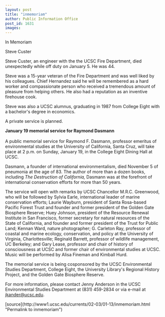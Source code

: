 ```yaml
---
layout: post
title: "inmemoriam"
author: Public Information Office
post_id: 1631
images:
---
```


<p class="pagehead">
  In Memoriam
</p>
<p class="sectionhead">
  Steve Custer
</p>
<p>
  Steve Custer, an engineer with the the UCSC Fire Department, died unexpectedly while off duty on January 5. He was 44.
</p>
<p>
  Steve was a 15-year veteran of the Fire Department and was well liked by his colleagues. Chief Hernandez said he will be remembered as a hard worker and compassionate person who received a tremendous amount of pleasure from helping others. He also had a reputation as an inventive firehouse cook.<br>
</p>
<p>
  Steve was also a UCSC alumnus, graduating in 1987 from College Eight with a bachelor's degree in economics.<br>
</p>
<p>
  A private service is planned.<br>
</p>
<p>
  <b class="sectionhead">January 19 memorial service for Raymond Dasmann</b><br>
  <br>
  A public memorial service for Raymond F. Dasmann, professor emeritus of environmental studies at the University of California, Santa Cruz, will take place at 2 p.m. on Sunday, January 19, in the College Eight Dining Hall at UCSC.<br>
</p>
<p>
  Dasmann, a founder of international environmentalism, died November 5 of pneumonia at the age of 83. The author of more than a dozen books, including <i>The Destruction of California,</i> Dasmann was at the forefront of international conservation efforts for more than 50 years.<br>
</p>
<p>
  The service will open with remarks by UCSC Chancellor M.R.C. Greenwood, who will be followed by Sylvia Earle, international leader of marine conservation efforts; Laurie Wayburn, president of Santa Rosa-based Pacific Forest Trust and founder and former president of the Golden Gate Biosphere Reserve; Huey Johnson, president of the Resource Renewal Institute in San Francisco, former secretary for natural resources of the State of California, and founder and former president of the Trust for Public Land; Kennan Ward, nature photographer; G. Carleton Ray, professor of coastal and marine ecology, conservation, and policy at the University of Virginia, Charlottesville; Reginald Barrett, professor of wildlife management, UC Berkeley; and Gary Lease, professor and chair of history of consciousness at UCSC and former chair of environmental studies at UCSC. Music will be performed by Alisa Fineman and Kimball Hurd.<br>
</p>
<p>
  The memorial service is being cosponsored by the UCSC Environmental Studies Department, College Eight, the University Library's Regional History Project, and the Golden Gate Biosphere Reserve.<br>
</p>
<p>
  For more information, please contact Jenny Anderson in the UCSC Environmental Studies Department at (831) 459-2834 or via e-mail at <a href="mailto:jkander@ucsc.edu">jkander@ucsc.edu</a>.
</p>
<p>

</p>
[source](http://www1.ucsc.edu/currents/02-03/01-13/inmemoriam.html "Permalink to inmemoriam")
